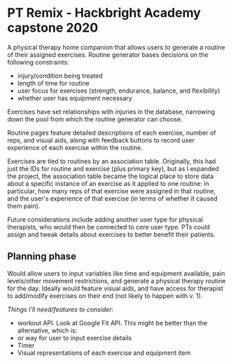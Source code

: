 # PT Remix - Hackbright Academy capstone 2020 

A physical therapy home companion that allows users to generate a routine of their assigned exercises. Routine generator bases decisions on the following constraints:

- injury/condition being treated
- length of time for routine
- user focus for exercises (strength, endurance, balance, and flexibility)
- whether user has equipment necessary

Exercises have set relationships with injuries in the database, narrowing down the pool from which the routine generator can choose.

Routine pages feature detailed descriptions of each exercise, number of reps, and visual aids, along with feedback buttons to record user experience of each exercise within the routine.

Exercises are tied to routines by an association table. Originally, this had just the IDs for routine and exercise (plus primary key), but as I expanded the project, the association table became the logical place to store data about a specific instance of an exercise as it applied to one routine: in particular, how many reps of that exercise were assigned in that routine, and the user's experience of that exercise (in terms of whether it caused them pain).

Future considerations include adding another user type for physical therapists, who would then be connected to core user type. PTs could assign and tweak details about exercises to better benefit their patients. 

## Planning phase

Would allow users to input variables like time and equipment available, pain levels/other movement restrictions, and generate a physical therapy routine for the day. Ideally would feature visual aids, and have access for therapist to add/modify exercises on their end (not likely to happen with v. 1). 

*Things I'll need/features to consider:*
- workout API. Look at Google Fit API. This might be better than the alternative, which is:
- or way for user to input exercise details
- Timer
- Visual representations of each exercise and equipment item